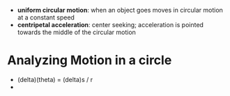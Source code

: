 - **uniform circular motion**: when an object goes moves in circular motion at a constant speed
- **centripetal acceleration**: center seeking; acceleration is pointed towards the middle of the circular motion
# Analyzing Motion in a circle
- (delta)(theta) = (delta)s / r
- 